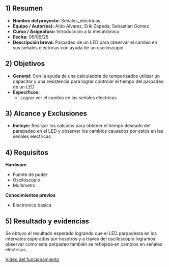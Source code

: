 ## 1) Resumen

- **Nombre del proyecto:** Señales_electricas
- **Equipo / Autor(es):** Aldo Alvarez, Erik Zepeda, Sebastian Gomez
- **Curso / Asignatura:** Introducción a la mecatrónica
- **Fecha:** 05/09/25  
- **Descripción breve:** Parpadeo de un LED para observar el cambio en sus señales electricas con ayuda de un osciloscopio

## 2) Objetivos

- **General:** Con la ayuda de una calculadora de temporizados utilizar un capacitor y una resistencia para lograr controlar el tiempo del parpadeo de un LED
- **Específicos:**
  - Lograr ver el cambio en las señales electricas

## 3) Alcance y Exclusiones

- **Incluye:** Realizar los calculos para obtener el tiempo deseado del parepadeo en el LED y observar los cambios causados por estos en las señales electricas

## 4) Requisitos

**Hardware**
- Fuente de poder
- Osciloscopio
- Multimetro

**Conocimientos previos**
- Electronica basica

## 5) Resultado y evidencias
Se obtuvo el resultado esperado logrando que el LED parpadeara en los intervalos esperados por nosotros y a traves del osciloscopio logramos observar como este parpadeo también se reflejaba en cambios en señales eléctricas

[Video del funcionamiento](https://drive.google.com/file/d/14xjYpnJRGkasmjWCNnslAvvaUHVq78dH/view?usp=sharing)
